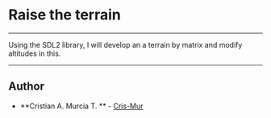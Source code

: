 # Raise the terrain

---

Using the SDL2 library, I will develop an a terrain by matrix and modify altitudes in this.

---

## Author

* **Cristian A. Murcia T. ** - [Cris-Mur](https://github.com/Cris-Mur/)